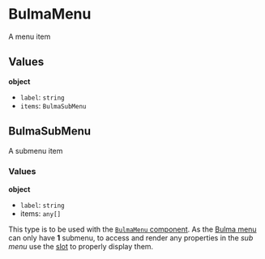 # BulmaMenu

A menu item

## Values

**object**

- `label`: `string`
- `items`: `BulmaSubMenu`

## BulmaSubMenu

A submenu item

### Values

**object**

- `label`: `string`
- items: `any[]`

This type is to be used with the [`BulmaMenu` component](../components/BulmaMenu.md). As
the [Bulma menu](https://bulma.io/documentation/components/menu/) can only have **1** submenu, to access and render any
properties in the *sub menu* use the [slot](../components/BulmaMenu.md#slots) to properly display them.